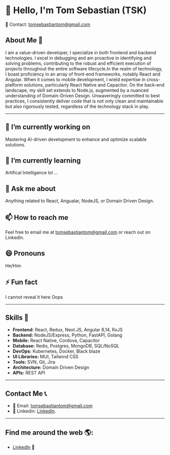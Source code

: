 # 👋 Hello, I'm Tom Sebastian (TSK)

📧 Contact: [tomsebastiantom@gmail.com](mailto:tomsebastiantom@gmail.com)

## About Me 🌟

I am a value-driven developer, I specialize in both frontend and backend technologies. I excel in debugging and am proactive in identifying and solving problems, contributing to the robust and efficient execution of projects throughout the entire software lifecycle.In the realm of technology, I boast proficiency in an array of front-end frameworks, notably React and Angular. When it comes to mobile development, I wield expertise in cross-platform solutions, particularly React Native and Capacitor. On the back-end landscape, my skill set extends to Node.js, augmented by a nuanced understanding of Domain-Driven Design. Unwaveringly committed to best practices, I consistently deliver code that is not only clean and maintainable but also rigorously tested, regardless of the technology stack in play.


---

## 🔭 I’m currently working on

Mastering AI-driven development to enhance and optimize scalable solutions.


## 🌱 I’m currently learning 

Artifical Intelligence   lol ...

## 💬 Ask me about

Anything related to React, Angualar, NodeJS, or Domain Driven Design.

## 📫 How to reach me

Feel free to email me at [tomsebastiantom@gmail.com](mailto:tomsebastiantom@gmail.com) or reach out on LinkedIn.

## 😄 Pronouns

He/Him

## ⚡ Fun fact

I cannot reveal it here Oops

---

## Skills 💼

- **Frontend:** React, Redux, Next.JS, Angular 8,14, RxJS
- **Backend:** NodeJS/Express, Python, FastAPI, Golang
- **Mobile:** React Native, Cordova, Capacitor
- **Database:** Redis, Postgres, MongoDB, SQL/NoSQL
- **DevOps:** Kubernetes, Docker, Black blaze
- **UI Libraries:** MUI, Tailwind CSS
- **Tools:** SVN, Git, Jira
- **Architecture:** Domain Driven Design
- **APIs:** REST API

---

## Contact Me 📞

- 📧 Email: [tomsebastiantom@gmail.com](mailto:tomsebastiantom@gmail.com)
- 💼 Linkedin: [LinkedIn](https://www.linkedin.com/in/tom-sebastian-tom/).

---

## Find me around the web 🌎:

- [LinkedIn](https://www.linkedin.com/in/tom-sebastian-tom/) 👔

